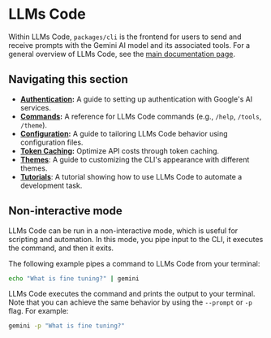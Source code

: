 # LLMs Code

Within LLMs Code, `packages/cli` is the frontend for users to send and receive prompts with the Gemini AI model and its associated tools. For a general overview of LLMs Code, see the [main documentation page](../index.md).

## Navigating this section

- **[Authentication](./authentication.md):** A guide to setting up authentication with Google's AI services.
- **[Commands](./commands.md):** A reference for LLMs Code commands (e.g., `/help`, `/tools`, `/theme`).
- **[Configuration](./configuration.md):** A guide to tailoring LLMs Code behavior using configuration files.
- **[Token Caching](./token-caching.md):** Optimize API costs through token caching.
- **[Themes](./themes.md)**: A guide to customizing the CLI's appearance with different themes.
- **[Tutorials](tutorials.md)**: A tutorial showing how to use LLMs Code to automate a development task.

## Non-interactive mode

LLMs Code can be run in a non-interactive mode, which is useful for scripting and automation. In this mode, you pipe input to the CLI, it executes the command, and then it exits.

The following example pipes a command to LLMs Code from your terminal:

```bash
echo "What is fine tuning?" | gemini
```

LLMs Code executes the command and prints the output to your terminal. Note that you can achieve the same behavior by using the `--prompt` or `-p` flag. For example:

```bash
gemini -p "What is fine tuning?"
```
